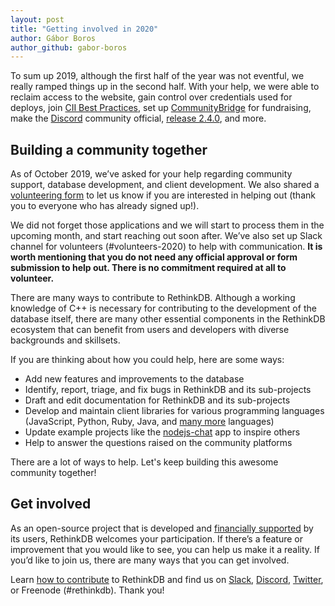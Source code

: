```yaml
---
layout: post
title: "Getting involved in 2020"
author: Gábor Boros
author_github: gabor-boros
---
```


To sum up 2019, although the first half of the year was not eventful, we really ramped things up in the second half. With your help, we were able to reclaim access to the website, gain control over credentials used for deploys, join [CII Best Practices](https://bestpractices.coreinfrastructure.org/en/projects/3038), set up [CommunityBridge](https://funding.communitybridge.org/projects/rethinkdb) for fundraising, make the [Discord](http://discord.rethinkdb.com/) community official, [release 2.4.0](https://rethinkdb.com/blog/2.4.0-release), and more.

## Building a community together

As of October 2019, we’ve asked for your help regarding community support, database development, and client development. We also shared a [volunteering form](https://forms.gle/VD5nDtGqSnG5KhHf9) to let us know if you are interested in helping out (thank you to everyone who has already signed up!).

<!--more-->

We did not forget those applications and we will start to process them in the upcoming month, and start reaching out soon after. We’ve also set up Slack channel for volunteers (#volunteers-2020) to help with communication. **It is worth mentioning that you do not need any official approval or form submission to help out. There is no commitment required at all to volunteer.**

There are many ways to contribute to RethinkDB. Although a working knowledge of C++ is necessary for contributing to the development of the database itself, there are many other essential components in the RethinkDB ecosystem that can benefit from users and developers with diverse backgrounds and skillsets.

If you are thinking about how you could help, here are some ways:

* Add new features and improvements to the database
* Identify, report, triage, and fix bugs in RethinkDB and its sub-projects
* Draft and edit documentation for RethinkDB and its sub-projects
* Develop and maintain client libraries for various programming languages (JavaScript, Python, Ruby, Java, and [many more](https://rethinkdb.com/docs/install-drivers/) languages)
* Update example projects like the [nodejs-chat](https://github.com/rethinkdb/rethinkdb-example-nodejs-chat) app to inspire others
* Help to answer the questions raised on the community platforms

There are a lot of ways to help. Let's keep building this awesome community together!

## Get involved

As an open-source project that is developed and [financially supported](https://funding.communitybridge.org/projects/rethinkdb) by its users, RethinkDB welcomes your participation. If there’s a feature or improvement that you would like to see, you can help us make it a reality. If you’d like to join us, there are many ways that you can get involved.

Learn [how to contribute](/contribute) to RethinkDB and find us on [Slack](http://slack.rethinkdb.com/), [Discord](http://discord.rethinkdb.com/), [Twitter](https://twitter.com/rethinkdb), or Freenode (#rethinkdb). Thank you! 
